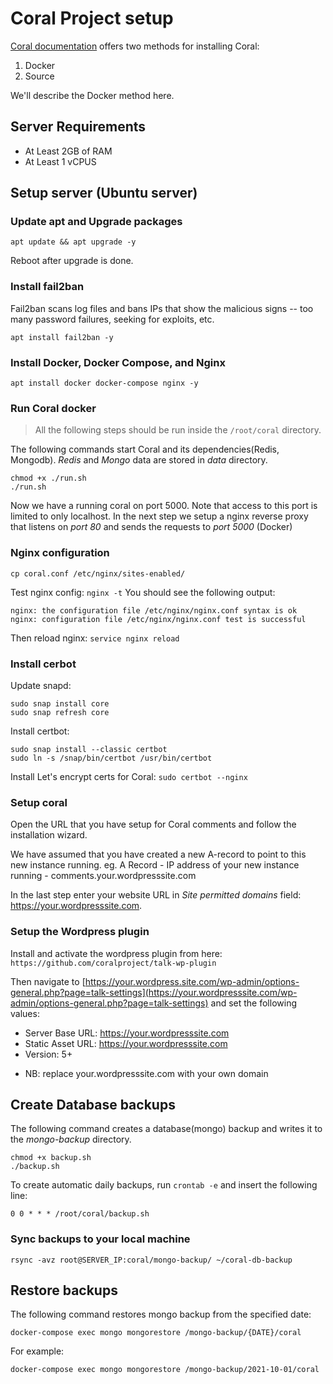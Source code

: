 # Coral Project setup

[Coral documentation](https://docs.coralproject.net/) offers two methods for installing Coral:
1. Docker
2. Source

We'll describe the Docker method here. 

## Server Requirements
- At Least 2GB of RAM
- At Least 1 vCPUS

## Setup server (Ubuntu server)

### Update apt and Upgrade packages
`apt update && apt upgrade -y`

Reboot after upgrade is done.

### Install fail2ban
Fail2ban scans log files and bans IPs that show the malicious signs -- too many password failures, seeking for exploits, etc.

`apt install fail2ban -y`

### Install Docker, Docker Compose, and Nginx
`apt install docker docker-compose nginx -y`

### Run Coral docker
> All the following steps should be run inside the `/root/coral` directory.

The following commands start Coral and its dependencies(Redis, Mongodb). *Redis* and *Mongo* data are stored in *data* directory. 
```
chmod +x ./run.sh
./run.sh
```
Now we have a running coral on port 5000. Note that access to this port is limited to only localhost. In the next step we setup a nginx reverse proxy that listens on *port 80* and sends the requests to *port 5000* (Docker)

### Nginx configuration
```
cp coral.conf /etc/nginx/sites-enabled/
```
Test nginx config:
`nginx -t`
You should see the following output:
```
nginx: the configuration file /etc/nginx/nginx.conf syntax is ok
nginx: configuration file /etc/nginx/nginx.conf test is successful
```
Then reload nginx:
`service nginx reload`

### Install cerbot
Update snapd:
```
sudo snap install core
sudo snap refresh core
```

Install certbot:
```
sudo snap install --classic certbot
sudo ln -s /snap/bin/certbot /usr/bin/certbot
```
Install Let's encrypt certs for Coral:
`sudo certbot --nginx`

### Setup coral
Open the URL that you have setup for Coral comments and follow the installation wizard.

We have assumed that you have created a new A-record to point to this new instance running. eg. A Record - IP address of your new instance running - comments.your.wordpresssite.com

In the last step enter your website URL in *Site permitted domains* field: https://your.wordpresssite.com.

### Setup the Wordpress plugin
Install and activate the wordpress plugin from here:
`https://github.com/coralproject/talk-wp-plugin`

Then navigate to ‍‍[https://your.wordpress.site.com/wp-admin/options-general.php?page=talk-settings](https://your.wordpresssite.com/wp-admin/options-general.php?page=talk-settings) and set the following values:

- Server Base URL: https://your.wordpresssite.com
- Static Asset URL: https://your.wordpresssite.com
- Version: 5+
* NB: replace your.wordpresssite.com with your own domain

## Create Database backups
The following command creates a database(mongo) backup and writes it to the *mongo-backup* directory.

```
chmod +x backup.sh
./backup.sh
```

To create automatic daily backups, run `crontab -e` and insert the following line:

```
0 0 * * * /root/coral/backup.sh
```

### Sync backups to your local machine
`rsync -avz root@SERVER_IP:coral/mongo-backup/ ~/coral-db-backup`
## Restore backups
The following command restores mongo backup from the specified date:
```
docker-compose exec mongo mongorestore /mongo-backup/{DATE}/coral
```

For example:
```
docker-compose exec mongo mongorestore /mongo-backup/2021-10-01/coral
```
